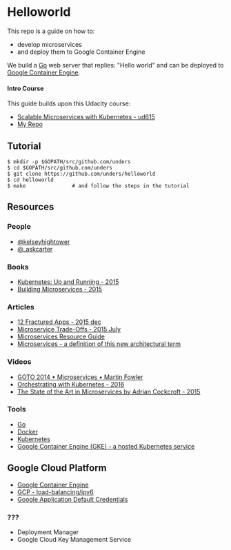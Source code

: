 # Helloworld

This repo is a guide on how to:

 * develop microservices
 * and deploy them to Google Container Engine

We build a [Go](https://golang.org/) web server that replies: "Hello world" and can be deployed to
[Google Container Engine](https://cloud.google.com/container-engine/).

#### Intro Course
This guide builds upon this Udacity course:
* [Scalable Microservices with Kubernetes - ud615](https://www.udacity.com/course/scalable-microservices-with-kubernetes--ud615)
* [My Repo](https://github.com/unders/udacity-kubernetes)


## Tutorial

```
$ mkdir -p $GOPATH/src/github.com/unders
$ cd $GOPATH/src/github.com/unders
$ git clone https://github.com/unders/helloworld
$ cd helloworld
$ make               # and follow the steps in the tutorial
```

## Resources

### People
 * [@kelseyhightower](https://twitter.com/kelseyhightower)
 * [@_askcarter](https://twitter.com/_askcarter)

### Books
 * [Kubernetes: Up and Running - 2015](http://shop.oreilly.com/product/0636920043874.do)
 * [Building Microservices - 2015](http://shop.oreilly.com/product/0636920033158.do)

### Articles
* [12 Fractured Apps - 2015 dec](https://medium.com/@kelseyhightower/12-fractured-apps-1080c73d481c#.420yimd9l)
* [Microservice Trade-Offs - 2015 July](https://martinfowler.com/articles/microservice-trade-offs.html)
* [Microservices Resource Guide](https://martinfowler.com/microservices/)
* [Microservices - a definition of this new architectural term](https://martinfowler.com/articles/microservices.html)

### Videos
* [GOTO 2014 • Microservices • Martin Fowler](https://www.youtube.com/watch?v=wgdBVIX9ifA)
* [Orchestrating with Kubernetes - 2016](https://www.youtube.com/watch?v=21hXNReWsUU)
* [The State of the Art in Microservices by Adrian Cockcroft - 2015](https://www.youtube.com/watch?v=pwpxq9-uw_0)

### Tools
* [Go](https://golang.org/)
* [Docker](https://www.docker.com/)
* [Kubernetes](https://kubernetes.io/)
* [Google Container Engine (GKE) - a hosted Kubernetes service](https://cloud.google.com/container-engine/)

## Google Cloud Platform
* [Google Container Engine](https://cloud.google.com/container-engine/)
* [GCP - load-balancing/ipv6](https://cloud.google.com/compute/docs/load-balancing/ipv6)
* [Google Application Default Credentials](https://developers.google.com/identity/protocols/application-default-credentials)

### ???
 * Deployment Manager
 * Google Cloud Key Management Service

